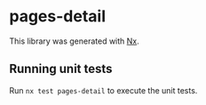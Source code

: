 # pages-detail

This library was generated with [Nx](https://nx.dev).

## Running unit tests

Run `nx test pages-detail` to execute the unit tests.
